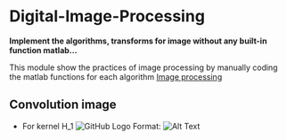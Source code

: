 # Digital-Image-Processing
**Implement the algorithms, transforms for image without any built-in function matlab...**

This module show the practices of image processing by manually coding the matlab functions for each algorithm [Image processing](https://github.com/trungpx/Digital-Image-Processing/)
## Convolution image
* For kernel H_1
![GitHub Logo](/images/logo.png)
Format: ![Alt Text](https://github.com/trungpx/Digital-Image-Processing/tree/master/Result%20images)
